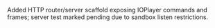 Added HTTP router/server scaffold exposing IOPlayer commands and frames; server test marked pending due to sandbox listen restrictions.